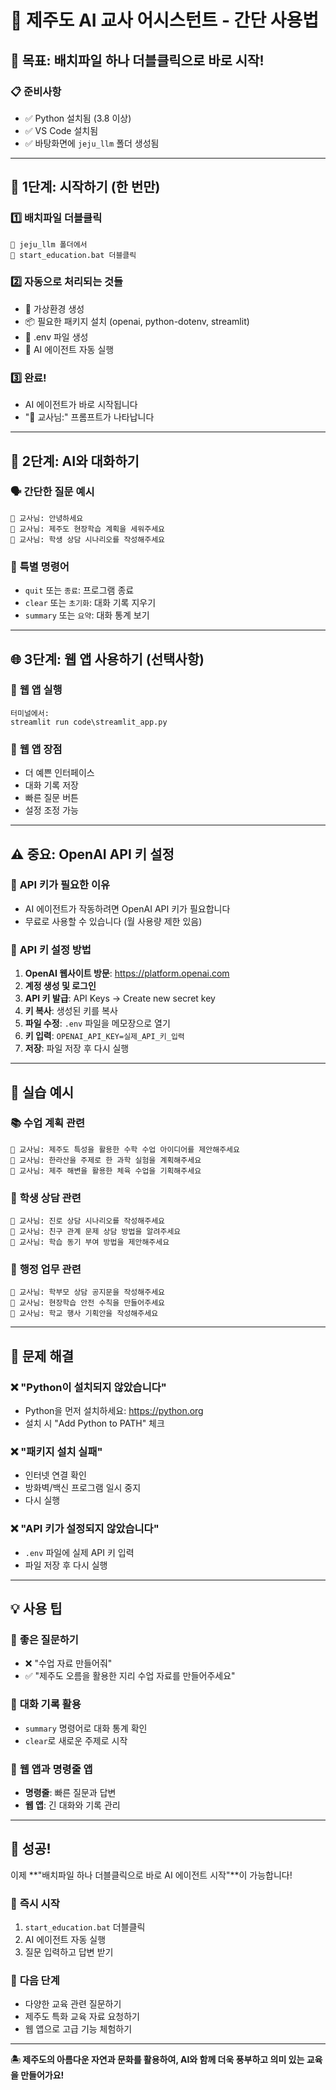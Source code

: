 # 🚀 제주도 AI 교사 어시스턴트 - 간단 사용법

## 🎯 **목표: 배치파일 하나 더블클릭으로 바로 시작!**

### 📋 **준비사항**
- ✅ Python 설치됨 (3.8 이상)
- ✅ VS Code 설치됨
- ✅ 바탕화면에 `jeju_llm` 폴더 생성됨

---

## 🚀 **1단계: 시작하기 (한 번만)**

### 1️⃣ **배치파일 더블클릭**
```
📁 jeju_llm 폴더에서
📄 start_education.bat 더블클릭
```

### 2️⃣ **자동으로 처리되는 것들**
- 🐍 가상환경 생성
- 📦 필요한 패키지 설치 (openai, python-dotenv, streamlit)
- 🔑 .env 파일 생성
- 🤖 AI 에이전트 자동 실행

### 3️⃣ **완료!**
- AI 에이전트가 바로 시작됩니다
- "👤 교사님:" 프롬프트가 나타납니다

---

## 💬 **2단계: AI와 대화하기**

### 🗣️ **간단한 질문 예시**
```
👤 교사님: 안녕하세요
👤 교사님: 제주도 현장학습 계획을 세워주세요
👤 교사님: 학생 상담 시나리오를 작성해주세요
```

### 🔧 **특별 명령어**
- `quit` 또는 `종료`: 프로그램 종료
- `clear` 또는 `초기화`: 대화 기록 지우기
- `summary` 또는 `요약`: 대화 통계 보기

---

## 🌐 **3단계: 웹 앱 사용하기 (선택사항)**

### 📱 **웹 앱 실행**
```
터미널에서:
streamlit run code\streamlit_app.py
```

### 🌟 **웹 앱 장점**
- 더 예쁜 인터페이스
- 대화 기록 저장
- 빠른 질문 버튼
- 설정 조정 가능

---

## ⚠️ **중요: OpenAI API 키 설정**

### 🔑 **API 키가 필요한 이유**
- AI 에이전트가 작동하려면 OpenAI API 키가 필요합니다
- 무료로 사용할 수 있습니다 (월 사용량 제한 있음)

### 📝 **API 키 설정 방법**
1. **OpenAI 웹사이트 방문**: https://platform.openai.com
2. **계정 생성 및 로그인**
3. **API 키 발급**: API Keys → Create new secret key
4. **키 복사**: 생성된 키를 복사
5. **파일 수정**: `.env` 파일을 메모장으로 열기
6. **키 입력**: `OPENAI_API_KEY=실제_API_키_입력`
7. **저장**: 파일 저장 후 다시 실행

---

## 🎯 **실습 예시**

### 📚 **수업 계획 관련**
```
👤 교사님: 제주도 특성을 활용한 수학 수업 아이디어를 제안해주세요
👤 교사님: 한라산을 주제로 한 과학 실험을 계획해주세요
👤 교사님: 제주 해변을 활용한 체육 수업을 기획해주세요
```

### 👥 **학생 상담 관련**
```
👤 교사님: 진로 상담 시나리오를 작성해주세요
👤 교사님: 친구 관계 문제 상담 방법을 알려주세요
👤 교사님: 학습 동기 부여 방법을 제안해주세요
```

### 🏫 **행정 업무 관련**
```
👤 교사님: 학부모 상담 공지문을 작성해주세요
👤 교사님: 현장학습 안전 수칙을 만들어주세요
👤 교사님: 학교 행사 기획안을 작성해주세요
```

---

## 🚨 **문제 해결**

### ❌ **"Python이 설치되지 않았습니다"**
- Python을 먼저 설치하세요: https://python.org
- 설치 시 "Add Python to PATH" 체크

### ❌ **"패키지 설치 실패"**
- 인터넷 연결 확인
- 방화벽/백신 프로그램 일시 중지
- 다시 실행

### ❌ **"API 키가 설정되지 않았습니다"**
- `.env` 파일에 실제 API 키 입력
- 파일 저장 후 다시 실행

---

## 💡 **사용 팁**

### 🎯 **좋은 질문하기**
- ❌ "수업 자료 만들어줘"
- ✅ "제주도 오름을 활용한 지리 수업 자료를 만들어주세요"

### 🔄 **대화 기록 활용**
- `summary` 명령어로 대화 통계 확인
- `clear`로 새로운 주제로 시작

### 📱 **웹 앱과 명령줄 앱**
- **명령줄**: 빠른 질문과 답변
- **웹 앱**: 긴 대화와 기록 관리

---

## 🎉 **성공!**

이제 **"배치파일 하나 더블클릭으로 바로 AI 에이전트 시작"**이 가능합니다!

### 🚀 **즉시 시작**
1. `start_education.bat` 더블클릭
2. AI 에이전트 자동 실행
3. 질문 입력하고 답변 받기

### 🌟 **다음 단계**
- 다양한 교육 관련 질문하기
- 제주도 특화 교육 자료 요청하기
- 웹 앱으로 고급 기능 체험하기

---

**🏝️ 제주도의 아름다운 자연과 문화를 활용하여, AI와 함께 더욱 풍부하고 의미 있는 교육을 만들어가요!**

